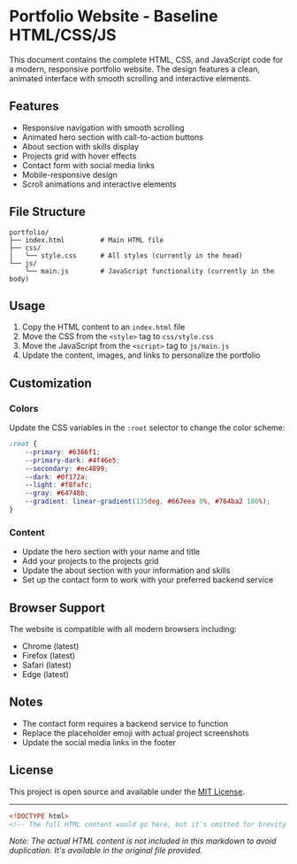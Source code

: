 # Portfolio Website - Baseline HTML/CSS/JS

This document contains the complete HTML, CSS, and JavaScript code for a modern, responsive portfolio website. The design features a clean, animated interface with smooth scrolling and interactive elements.

## Features

- Responsive navigation with smooth scrolling
- Animated hero section with call-to-action buttons
- About section with skills display
- Projects grid with hover effects
- Contact form with social media links
- Mobile-responsive design
- Scroll animations and interactive elements

## File Structure

```
portfolio/
├── index.html         # Main HTML file
├── css/
│   └── style.css      # All styles (currently in the head)
└── js/
    └── main.js        # JavaScript functionality (currently in the body)
```

## Usage

1. Copy the HTML content to an `index.html` file
2. Move the CSS from the `<style>` tag to `css/style.css`
3. Move the JavaScript from the `<script>` tag to `js/main.js`
4. Update the content, images, and links to personalize the portfolio

## Customization

### Colors
Update the CSS variables in the `:root` selector to change the color scheme:

```css
:root {
    --primary: #6366f1;
    --primary-dark: #4f46e5;
    --secondary: #ec4899;
    --dark: #0f172a;
    --light: #f8fafc;
    --gray: #64748b;
    --gradient: linear-gradient(135deg, #667eea 0%, #764ba2 100%);
}
```

### Content
- Update the hero section with your name and title
- Add your projects to the projects grid
- Update the about section with your information and skills
- Set up the contact form to work with your preferred backend service

## Browser Support

The website is compatible with all modern browsers including:
- Chrome (latest)
- Firefox (latest)
- Safari (latest)
- Edge (latest)

## Notes

- The contact form requires a backend service to function
- Replace the placeholder emoji with actual project screenshots
- Update the social media links in the footer

## License

This project is open source and available under the [MIT License](https://opensource.org/licenses/MIT).

---

```html
<!DOCTYPE html>
<!-- The full HTML content would go here, but it's omitted for brevity in this markdown -->
```

*Note: The actual HTML content is not included in this markdown to avoid duplication. It's available in the original file provided.*
